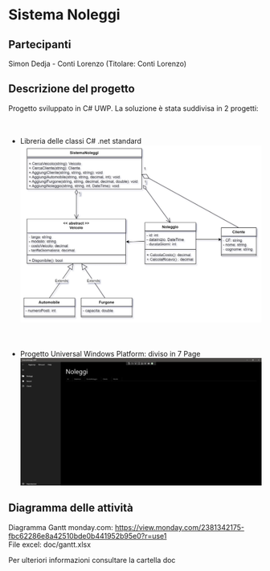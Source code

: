 # Sistema Noleggi

## Partecipanti

Simon Dedja - Conti Lorenzo (Titolare: Conti Lorenzo)

## Descrizione del progetto

Progetto sviluppato in C# UWP.
La soluzione è stata suddivisa in 2 progetti:
<br /><br /><br />

- Libreria delle classi C# .net standard
  ![alt text](/doc/diagramma-classi.jpg?raw=true)
  <br /><br /><br /><br />
- Progetto Universal Windows Platform: diviso in 7 Page
  ![alt text](/doc/prodotto-finale.png?raw=true)

## Diagramma delle attività

Diagramma Gantt monday.com: https://view.monday.com/2381342175-fbc62286e8a42510bde0b441952b95e0?r=use1<br />
File excel: doc/gantt.xlsx

Per ulteriori informazioni consultare la cartella doc
